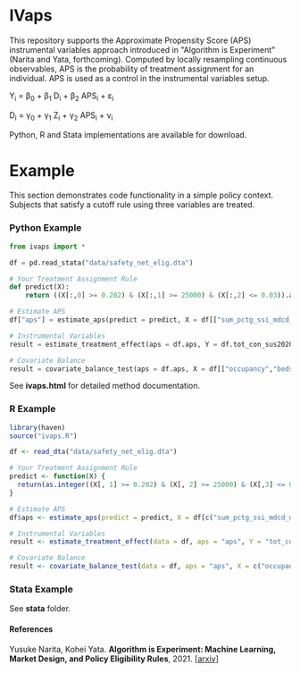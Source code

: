 # IVaps

This repository supports the Approximate Propensity Score (APS) instrumental variables approach introduced in "Algorithm is Experiment" (Narita and Yata, forthcoming). Computed by locally resampling continuous observables, APS is the probability of treatment assignment for an individual. APS is used as a control in the instrumental variables setup.

Y<sub>i</sub> = &beta;<sub>0</sub> + &beta;<sub>1</sub> D<sub>i</sub> + &beta;<sub>2</sub> APS<sub>i</sub> + &epsilon;<sub>i</sub>

D<sub>i</sub> = &gamma;<sub>0</sub> + &gamma;<sub>1</sub> Z<sub>i</sub> + &gamma;<sub>2</sub> APS<sub>i</sub> + &nu;<sub>i</sub>

Python, R and Stata implementations are available for download.

# Example

This section demonstrates code functionality in a simple policy context. Subjects that satisfy a cutoff rule using three variables are treated.

### Python Example

```python
from ivaps import *

df = pd.read_stata("data/safety_net_elig.dta")

# Your Treatment Assignment Rule
def predict(X):
    return ((X[:,0] >= 0.202) & (X[:,1] >= 25000) & (X[:,2] <= 0.03)).astype(int)

# Estimate APS
df["aps"] = estimate_aps(predict = predict, X = df[["sum_pctg_ssi_mdcd_days", "ucc_per_bed", "profit_margin"]], C = [0,1,2], S = 10000, delta = 0.05, nprocesses = 2)

# Instrumental Variables
result = estimate_treatment_effect(aps = df.aps, Y = df.tot_con_sus2020_07_31, Z = df.safety_net, D = df.safety_dollars_adj)

# Covariate Balance
result = covariate_balance_test(aps = df.aps, X = df[["occupancy","beds"]], Z = df.safety_net)
```

See **ivaps.html** for detailed method documentation.

### R Example

```R
library(haven)
source("ivaps.R")

df <- read_dta("data/safety_net_elig.dta")

# Your Treatment Assignment Rule
predict <- function(X) {
  return(as.integer((X[, 1] >= 0.202) & (X[, 2] >= 25000) & (X[,3] <= 0.03)))
}

# Estimate APS
df$aps <- estimate_aps(predict = predict, X = df[c("sum_pctg_ssi_mdcd_days", "ucc_per_bed", "profit_margin")], C = c(1,2,3), S = 1000, delta = 0.05, nprocesses = 2)

# Instrumental Variables
result <- estimate_treatment_effect(data = df, aps = "aps", Y = "tot_con_sus2020_07_31", Z = "safety_net", D = "safety_dollars_adj")

# Covariate Balance
result <- covariate_balance_test(data = df, aps = "aps", X = c("occupancy", "beds"), Z = "safety_net")
```

### Stata Example

See **stata** folder.

#### References
Yusuke Narita, Kohei Yata.
<b>Algorithm is Experiment: Machine Learning, Market Design, and Policy Eligibility Rules</b>, 2021.
[<a href="https://arxiv.org/abs/2104.12909">arxiv</a>]
